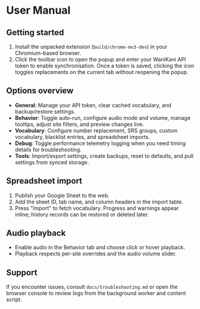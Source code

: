 ﻿# User Manual

## Getting started
1. Install the unpacked extension (`build/chrome-mv3-dev`) in your Chromium-based browser.
2. Click the toolbar icon to open the popup and enter your WaniKani API token to enable synchronisation. Once a token is saved, clicking the icon toggles replacements on the current tab without reopening the popup.

## Options overview
- **General**: Manage your API token, clear cached vocabulary, and backup/restore settings.
- **Behavior**: Toggle auto-run, configure audio mode and volume, manage tooltips, adjust site filters, and preview changes live.
- **Vocabulary**: Configure number replacement, SRS groups, custom vocabulary, blacklist entries, and spreadsheet imports.
- **Debug**: Toggle performance telemetry logging when you need timing details for troubleshooting.
- **Tools**: Import/export settings, create backups, reset to defaults, and pull settings from synced storage.

## Spreadsheet import
1. Publish your Google Sheet to the web.
2. Add the sheet ID, tab name, and column headers in the import table.
3. Press "Import" to fetch vocabulary. Progress and warnings appear inline; history records can be restored or deleted later.

## Audio playback
- Enable audio in the Behavior tab and choose click or hover playback.
- Playback respects per-site overrides and the audio volume slider.

## Support
If you encounter issues, consult `docs/troubleshooting.md` or open the browser console to review logs from the background worker and content script.
